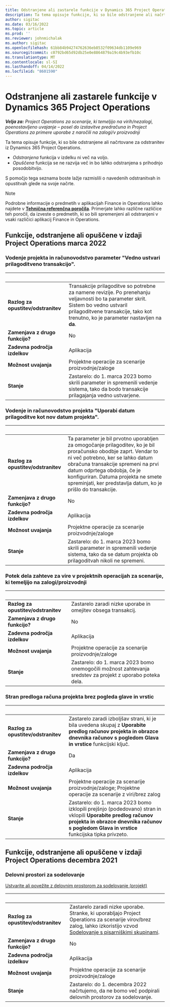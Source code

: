 ```yaml
---
title: Odstranjene ali zastarele funkcije v Dynamics 365 Project Operations
description: Ta tema opisuje funkcije, ki so bile odstranjene ali načrtovane za odstranitev iz Dynamics 365 Project Operations.
author: sigitac
ms.date: 03/16/2022
ms.topic: article
ms.prod: ''
ms.reviewer: johnmichalak
ms.author: sigitac
ms.openlocfilehash: 61bb84b94274762636eb8532f09634db1109e969
ms.sourcegitcommit: c0792bd65d92db25e0e8864879a19c4b93efb10c
ms.translationtype: MT
ms.contentlocale: sl-SI
ms.lasthandoff: 04/14/2022
ms.locfileid: "8601590"
---
```

# <a name="removed-or-deprecated-features-in-dynamics-365-project-operations"></a>Odstranjene ali zastarele funkcije v Dynamics 365 Project Operations

_**Velja za:** Project Operations za scenarije, ki temeljijo na virih/nezalogi, poenostavljeno uvajanje – posel do izstavitve predračuna in Project Operations za primere uporabe z naročili na zalogi/v proizvodnji_

Ta tema opisuje funkcije, ki so bile odstranjene ali načrtovane za odstranitev iz Dynamics 365 Project Operations.

- *Odstranjena* funkcija v izdelku ni več na voljo.
- *Opuščena* funkcija se ne razvija več in bo lahko odstranjena s prihodnjo posodobitvijo.

S pomočjo tega seznama boste lažje razmislili o navedenih odstranitvah in opustitvah glede na svoje načrte.

> [!NOTE]
> Podrobne informacije o predmetih v aplikacijah Finance in Operations lahko najdete v [**Tehnična referenčna poročila**](/dynamics/s-e/global/axtechrefrep_61). Primerjate lahko različne različice teh poročil, da izveste o predmetih, ki so bili spremenjeni ali odstranjeni v vsaki različici aplikacij Finance in Operations.

## <a name="features-removed-or-deprecated-in-the-project-operations-march-2022-release"></a>Funkcije, odstranjene ali opuščene v izdaji Project Operations marca 2022

### <a name="project-management-and-accounting-always-create-adjustment-transaction-parameter"></a>Vodenje projekta in računovodstvo parameter "Vedno ustvari prilagoditveno transakcijo".

| &nbsp; | &nbsp; |
|--------|--------|
| **Razlog za opustitev/odstranitev** | Transakcije prilagoditve so potrebne za namene revizije. Po prenehanju veljavnosti bo ta parameter skrit. Sistem bo vedno ustvaril prilagoditvene transakcije, tako kot trenutno, ko je parameter nastavljen na **da**. |
| **Zamenjava z drugo funkcijo?** | No |
| **Zadevna področja izdelkov** | Aplikacija |
| **Možnost uvajanja** | Projektne operacije za scenarije proizvodnje/zaloge |
| **Stanje** | Zastarelo: do 1. marca 2023 bomo skrili parameter in spremenili vedenje sistema, tako da bodo transakcije prilagajanja vedno ustvarjene. |

### <a name="project-management-and-accounting-use-adjustment-date-as-new-project-date-parameter"></a>Vodenje in računovodstvo projekta "Uporabi datum prilagoditve kot nov datum projekta".

| &nbsp; | &nbsp; |
|--------|--------|
| **Razlog za opustitev/odstranitev** | Ta parameter je bil prvotno uporabljen za omogočanje prilagoditev, ko je bil proračunsko obodbje zaprt. Vendar to ni več potrebno, ker se lahko datum obračuna transakcije spremeni na prvi datum odprtega obdobja, če je konfiguriran. Datuma projekta ne smete spreminjati, ker predstavlja datum, ko je prišlo do transakcije. |
| **Zamenjava z drugo funkcijo?** | No |
| **Zadevna področja izdelkov** | Aplikacija |
| **Možnost uvajanja** | Projektne operacije za scenarije proizvodnje/zaloge |
| **Stanje** | Zastarelo: do 1. marca 2023 bomo skrili parameter in spremenili vedenje sistema, tako da se datum projekta ob prilagoditvah nikoli ne spremeni. |

### <a name="resource-request-workflow-in-project-operations-for-stockedproduction-based-scenarios"></a>Potek dela zahteve za vire v projektnih operacijah za scenarije, ki temeljijo na zalogi/proizvodnji

| &nbsp; | &nbsp; |
|--------|--------|
| **Razlog za opustitev/odstranitev** | Zastarelo zaradi nizke uporabe in omejitev obsega transakcij. |
| **Zamenjava z drugo funkcijo?** | No |
| **Zadevna področja izdelkov** | Aplikacija |
| **Možnost uvajanja** | Projektne operacije za scenarije proizvodnje/zaloge |
| **Stanje** | Zastarelo: do 1. marca 2023 bomo onemogočili možnost zahtevanja sredstev za projekt z uporabo poteka dela. |

### <a name="project-invoice-proposal-page-without-header-and-lines-views"></a>Stran predloga računa projekta brez pogleda glave in vrstic

| &nbsp; | &nbsp; |
|--------|--------|
| **Razlog za opustitev/odstranitev** | Zastarelo zaradi izboljšav strani, ki je bila uvedena skupaj z **Uporabite predlog računov projekta in obrazce dnevnika računov s pogledom Glava in vrstice** funkcijski ključ. |
| **Zamenjava z drugo funkcijo?** | Da |
| **Zadevna področja izdelkov** | Aplikacija |
| **Možnost uvajanja** | Projektne operacije za scenarije proizvodnje/zaloge; Projektne operacije za scenarije z viri/brez zalog |
| **Stanje** | Zastarelo: do 1. marca 2023 bomo izklopili prejšnjo (podedovano) stran in vklopili **Uporabite predlog računov projekta in obrazce dnevnika računov s pogledom Glava in vrstice** funkcijska tipka privzeto. |

## <a name="features-removed-or-deprecated-in-the-project-operations-december-2021-release"></a>Funkcije, odstranjene ali opuščene v izdaji Project Operations decembra 2021

### <a name="collaboration-workspaces"></a>Delovni prostori za sodelovanje

[Ustvarite ali povežite z delovnim prostorom za sodelovanje (projekt)](/dynamicsax-2012/appuser-itpro/create-or-link-to-a-collaboration-workspace-project)

| &nbsp; | &nbsp; |
|--------|--------|
| **Razlog za opustitev/odstranitev** | Zastarelo zaradi nizke uporabe. Stranke, ki uporabljajo Project Operations za scenarije virov/brez zalog, lahko izkoristijo vzvod [Sodelovanje s pisarniškimi skupinami](../project-management/collaboration-groups.md). |
| **Zamenjava z drugo funkcijo?** | No |
| **Zadevna področja izdelkov** | Aplikacija  |
| **Možnost uvajanja** | Projektne operacije za scenarije proizvodnje/zaloge |
| **Stanje** | Zastarelo: do 1. decembra 2022 načrtujemo, da ne bomo več podpirali delovnih prostorov za sodelovanje. |
